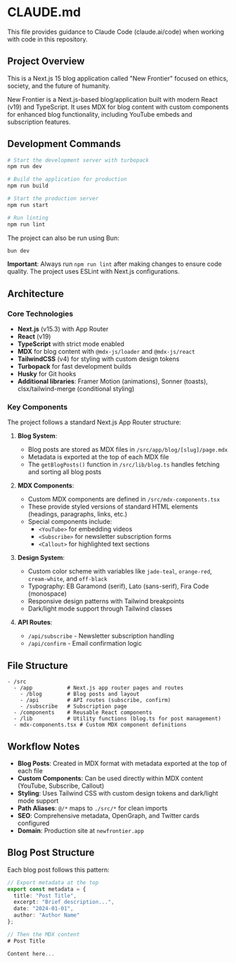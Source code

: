 # CLAUDE.md

This file provides guidance to Claude Code (claude.ai/code) when working with code in this repository.

## Project Overview

This is a Next.js 15 blog application called "New Frontier" focused on ethics, society, and the future of humanity.

New Frontier is a Next.js-based blog/application built with modern React (v19) and TypeScript. It uses MDX for blog content with custom components for enhanced blog functionality, including YouTube embeds and subscription features.

## Development Commands

```bash
# Start the development server with turbopack
npm run dev

# Build the application for production
npm run build

# Start the production server
npm run start

# Run linting
npm run lint
```

The project can also be run using Bun:
```bash
bun dev
```

**Important**: Always run `npm run lint` after making changes to ensure code quality. The project uses ESLint with Next.js configurations.

## Architecture

### Core Technologies
- **Next.js** (v15.3) with App Router
- **React** (v19)
- **TypeScript** with strict mode enabled
- **MDX** for blog content with `@mdx-js/loader` and `@mdx-js/react`
- **TailwindCSS** (v4) for styling with custom design tokens
- **Turbopack** for fast development builds
- **Husky** for Git hooks
- **Additional libraries**: Framer Motion (animations), Sonner (toasts), clsx/tailwind-merge (conditional styling)

### Key Components

The project follows a standard Next.js App Router structure:

1. **Blog System**:
   - Blog posts are stored as MDX files in `/src/app/blog/[slug]/page.mdx`
   - Metadata is exported at the top of each MDX file
   - The `getBlogPosts()` function in `/src/lib/blog.ts` handles fetching and sorting all blog posts

2. **MDX Components**:
   - Custom MDX components are defined in `/src/mdx-components.tsx`
   - These provide styled versions of standard HTML elements (headings, paragraphs, links, etc.)
   - Special components include:
     - `<YouTube>` for embedding videos
     - `<Subscribe>` for newsletter subscription forms
     - `<Callout>` for highlighted text sections

3. **Design System**:
   - Custom color scheme with variables like `jade-teal`, `orange-red`, `cream-white`, and `off-black`
   - Typography: EB Garamond (serif), Lato (sans-serif), Fira Code (monospace)
   - Responsive design patterns with Tailwind breakpoints
   - Dark/light mode support through Tailwind classes

4. **API Routes**:
   - `/api/subscribe` - Newsletter subscription handling
   - `/api/confirm` - Email confirmation logic

## File Structure

```
- /src
  - /app           # Next.js app router pages and routes
    - /blog        # Blog posts and layout
    - /api         # API routes (subscribe, confirm)
    - /subscribe   # Subscription page
  - /components    # Reusable React components
  - /lib           # Utility functions (blog.ts for post management)
  - mdx-components.tsx # Custom MDX component definitions
```

## Workflow Notes

- **Blog Posts**: Created in MDX format with metadata exported at the top of each file
- **Custom Components**: Can be used directly within MDX content (YouTube, Subscribe, Callout)
- **Styling**: Uses Tailwind CSS with custom design tokens and dark/light mode support
- **Path Aliases**: `@/*` maps to `./src/*` for clean imports
- **SEO**: Comprehensive metadata, OpenGraph, and Twitter cards configured
- **Domain**: Production site at `newfrontier.app`

## Blog Post Structure

Each blog post follows this pattern:
```typescript
// Export metadata at the top
export const metadata = {
  title: "Post Title",
  excerpt: "Brief description...",
  date: "2024-01-01",
  author: "Author Name"
};

// Then the MDX content
# Post Title

Content here...
```